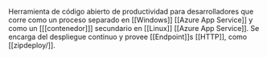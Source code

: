 Herramienta de código abierto de productividad para desarrolladores que corre como un proceso separado en [[Windows]] [[Azure App Service]] y como un [[[contenedor]]] secundario en [[Linux]] [[Azure App Service]]. Se encarga del despliegue continuo y provee [[Endpoint]]s [[HTTP]], como [[zipdeploy/]].
